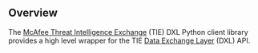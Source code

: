 ## Overview

The [McAfee Threat Intelligence Exchange](http://www.mcafee.com/us/products/threat-intelligence-exchange.aspx)
(TIE) DXL Python client library provides a high level wrapper for the TIE
[Data Exchange Layer](http://www.mcafee.com/us/solutions/data-exchange-layer.aspx)
(DXL) API.
